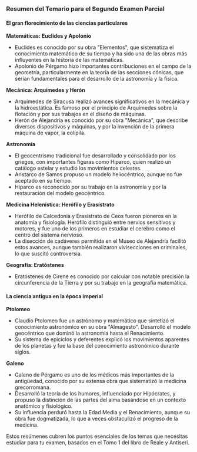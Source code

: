 ### Resumen del Temario para el Segundo Examen Parcial

#### El gran florecimiento de las ciencias particulares

**Matemáticas: Euclides y Apolonio**
- Euclides es conocido por su obra "Elementos", que sistematiza el conocimiento matemático de su tiempo y ha sido una de las obras más influyentes en la historia de las matemáticas.
- Apolonio de Pérgamo hizo importantes contribuciones en el campo de la geometría, particularmente en la teoría de las secciones cónicas, que serían fundamentales para el desarrollo de la astronomía y la física.

**Mecánica: Arquímedes y Herón**
- Arquímedes de Siracusa realizó avances significativos en la mecánica y la hidroestática. Es famoso por el principio de Arquímedes sobre la flotación y por sus trabajos en el diseño de máquinas.
- Herón de Alejandría es conocido por su obra "Mecánica", que describe diversos dispositivos y máquinas, y por la invención de la primera máquina de vapor, la eolípila.

**Astronomía**
- El geocentrismo tradicional fue desarrollado y consolidado por los griegos, con importantes figuras como Hiparco, quien realizó un catálogo estelar y estudió los movimientos celestes.
- Aristarco de Samos propuso un modelo heliocéntrico, aunque no fue aceptado en su tiempo.
- Hiparco es reconocido por su trabajo en la astronomía y por la restauración del modelo geocéntrico.

**Medicina Helenística: Herófilo y Erasístrato**
- Herófilo de Calcedonia y Erasístrato de Ceos fueron pioneros en la anatomía y fisiología. Herófilo distinguió entre nervios sensitivos y motores, y fue uno de los primeros en estudiar el cerebro como el centro del sistema nervioso.
- La disección de cadáveres permitida en el Museo de Alejandría facilitó estos avances, aunque también realizaron vivisecciones en criminales, lo que suscitó controversia.

**Geografía: Eratóstenes**
- Eratóstenes de Cirene es conocido por calcular con notable precisión la circunferencia de la Tierra y por su trabajo en la geografía matemática.

#### La ciencia antigua en la época imperial

**Ptolomeo**
- Claudio Ptolomeo fue un astrónomo y matemático que sintetizó el conocimiento astronómico en su obra "Almagesto". Desarrolló el modelo geocéntrico que dominó la astronomía hasta el Renacimiento.
- Su sistema de epiciclos y deferentes explicó los movimientos aparentes de los planetas y fue la base del conocimiento astronómico durante siglos.

**Galeno**
- Galeno de Pérgamo es uno de los médicos más importantes de la antigüedad, conocido por su extensa obra que sistematizó la medicina grecorromana.
- Desarrolló la teoría de los humores, influenciado por Hipócrates, y propuso la distinción de las partes del alma basándose en un contexto anatómico y fisiológico.
- Su influencia perduró hasta la Edad Media y el Renacimiento, aunque su obra fue dogmatizada, lo que a veces obstaculizó el progreso de la medicina.

Estos resúmenes cubren los puntos esenciales de los temas que necesitas estudiar para tu examen, basados en el Tomo 1 del libro de Reale y Antiseri.
